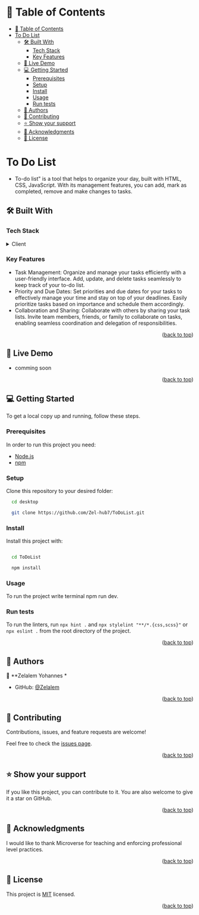 <a name="readme-top"></a>

<!-- TABLE OF CONTENTS -->

# 📗 Table of Contents

- [📗 Table of Contents](#-table-of-contents)
- [To Do List ](#to-do-list-)
  - [🛠 Built With ](#-built-with-)
    - [Tech Stack ](#tech-stack-)
    - [Key Features ](#key-features-)
  - [🚀 Live Demo ](#-live-demo-)
  - [💻 Getting Started ](#-getting-started-)
    - [Prerequisites](#prerequisites)
    - [Setup](#setup)
    - [Install](#install)
    - [Usage](#usage)
    - [Run tests](#run-tests)
  - [👥 Authors ](#-authors-)
  - [🤝 Contributing ](#-contributing-)
  - [⭐️ Show your support ](#️-show-your-support-)
  - [🙏 Acknowledgments ](#-acknowledgments-)
  - [📝 License ](#-license-)

<!-- PROJECT DESCRIPTION -->

# To Do List <a name="about-project"></a>

- To-do list" is a tool that helps to organize your day, built with HTML, CSS, JavaScript. With its management features, you can add, mark as completed, remove and make changes to tasks.

## 🛠 Built With <a name="built-with"></a>

### Tech Stack <a name="tech-stack"></a>

<details>
  <summary>Client</summary>
  <ul>
    <li><a href="https://developer.mozilla.org/en-US/docs/Web/HTML">HTML</a></li>
    <li><a href="https://developer.mozilla.org/en-US/docs/Web/CSS">CSS</a></li>
    <li><a href="https://developer.mozilla.org/en-US/docs/Web/javascript">JavaScript</a></li>
  </ul>
</details>

</details>

<!-- Features -->

### Key Features <a name="key-features"></a>

- Task Management: Organize and manage your tasks efficiently with a user-friendly interface. Add, update, and delete tasks seamlessly to keep track of your to-do list.
- Priority and Due Dates: Set priorities and due dates for your tasks to effectively manage your time and stay on top of your deadlines. Easily prioritize tasks based on importance and schedule them accordingly.
- Collaboration and Sharing: Collaborate with others by sharing your task lists. Invite team members, friends, or family to collaborate on tasks, enabling seamless coordination and delegation of responsibilities.

<p align="right">(<a href="#readme-top">back to top</a>)</p>

<!-- LIVE DEMO -->

## 🚀 Live Demo <a name="live-demo"></a>

- comming soon

<p align="right">(<a href="#readme-top">back to top</a>)</p>

<!-- GETTING STARTED -->

## 💻 Getting Started <a name="getting-started"></a>

To get a local copy up and running, follow these steps.

### Prerequisites

In order to run this project you need:

- <a href="https://nodejs.org/en/download">Node.js</a>
- <a href="https://docs.npmjs.com/downloading-and-installing-node-js-and-npm">npm</a>

### Setup

Clone this repository to your desired folder:

```sh
  cd desktop

  git clone https://github.com/Zel-hub7/ToDoList.git


```

### Install

Install this project with:

```sh

  cd ToDoList

  npm install
```

### Usage

To run the project write terminal npm run dev.

### Run tests

To run the linters, run `npx hint .` and `npx stylelint "**/*.{css,scss}"` or `npx eslint .` from the root directory of the project.

<p align="right">(<a href="#readme-top">back to top</a>)</p>

<!-- AUTHORS -->

## 👥 Authors <a name="authors"></a>

👤 **Zelalem Yohannes *

- GitHub: [@Zelalem](https://github.com/Zel-hub7)

<p align="right">(<a href="#readme-top">back to top</a>)</p>

<!-- CONTRIBUTING -->

## 🤝 Contributing <a name="contributing"></a>

Contributions, issues, and feature requests are welcome!

Feel free to check the [issues page](../../issues/).

<p align="right">(<a href="#readme-top">back to top</a>)</p>

<!-- SUPPORT -->

## ⭐️ Show your support <a name="support"></a>

If you like this project, you can contribute to it. You are also welcome to give it a star on GitHub.

<p align="right">(<a href="#readme-top">back to top</a>)</p>

<!-- ACKNOWLEDGEMENTS -->

## 🙏 Acknowledgments <a name="acknowledgements"></a>

I would like to thank Microverse for teaching and enforcing professional level practices.

<p align="right">(<a href="#readme-top">back to top</a>)</p>

<!-- LICENSE -->

## 📝 License <a name="license"></a>

This project is <a href ="MIT.md">MIT</a> licensed.

<p align="right">(<a href="#readme-top">back to top</a>)</p>
